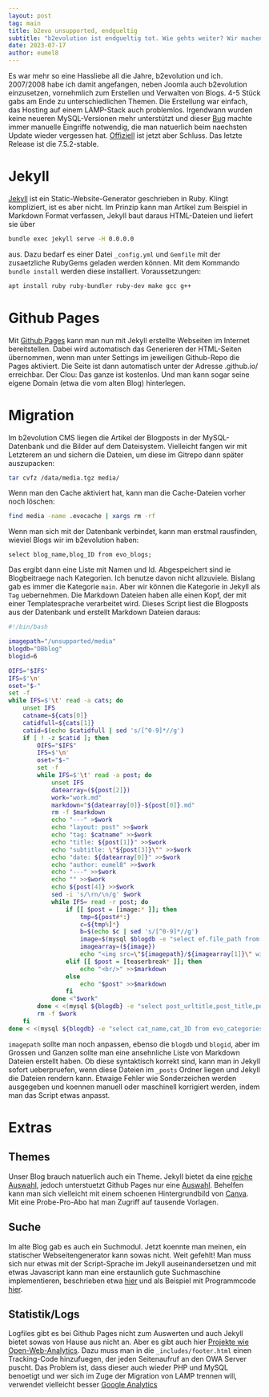 ```yaml
---
layout: post
tag: main
title: b2evo unsupported, endgueltig
subtitle: "b2evolution ist endgueltig tot. Wie gehts weiter? Wir machen jetzt Jekyll!"
date: 2023-07-17
author: eumel8
---
```


Es war mehr so eine Hassliebe all die Jahre, b2evolution und ich. 2007/2008 habe ich damit angefangen, neben Joomla auch b2evolution einzusetzen, vornehmlich zum Erstellen und Verwalten von Blogs. 4-5 Stück gabs am Ende zu unterschiedlichen Themen. Die Erstellung war einfach, das Hosting auf einem LAMP-Stack auch problemlos. Irgendwann wurden keine neueren MySQL-Versionen mehr unterstützt und dieser [Bug](https://github.com/b2evolution/b2evolution/issues/105) machte immer manuelle Eingriffe notwendig, die man natuerlich beim naechsten Update wieder vergessen hat. [Offiziell](https://b2evolution.net/news/2022/03/26/2022-update-eol) ist jetzt aber Schluss. Das letzte Release ist die 7.5.2-stable.

# Jekyll

[Jekyll](https://jekyllrb.com/) ist ein Static-Website-Generator geschrieben in Ruby. Klingt kompliziert, ist es aber nicht. Im Prinzip kann man Artikel zum Beispiel in Markdown Format verfassen, Jekyll baut daraus HTML-Dateien und liefert sie über

```bash
bundle exec jekyll serve -H 0.0.0.0
```

aus. Dazu bedarf es einer Datei `_config.yml` und `Gemfile` mit der zusaetzliche RubyGems geladen werden können. Mit dem Kommando `bundle install` werden diese installiert. Voraussetzungen:

```bash
apt install ruby ruby-bundler ruby-dev make gcc g++
```

# Github Pages

Mit [Github Pages](https://docs.github.com/de/pages/setting-up-a-github-pages-site-with-jekyll) kann man nun mit Jekyll erstellte Webseiten im Internet bereitstellen. Dabei wird automatisch das Generieren der HTML-Seiten übernommen, wenn man unter Settings im jeweiligen Github-Repo die Pages aktiviert. Die Seite ist dann automatisch unter der Adresse <username>.github.io/<reponame> erreichbar. Der Clou: Das ganze ist kostenlos. Und man kann sogar seine eigene Domain (etwa die vom alten Blog) hinterlegen.

# Migration

Im b2evolution CMS liegen die Artikel der Blogposts in der MySQL-Datenbank und die Bilder auf dem Dateisystem. Vielleicht fangen wir mit Letzterem an und sichern die Dateien, um diese im Gitrepo dann später auszupacken:

```bash
tar cvfz /data/media.tgz media/
```

Wenn man den Cache aktiviert hat, kann man die Cache-Dateien vorher noch löschen:

```bash
find media -name .evocache | xargs rm -rf
```

Wenn man sich mit der Datenbank verbindet, kann man erstmal rausfinden, wieviel Blogs wir im b2evolution haben:

```shell
select blog_name,blog_ID from evo_blogs;
```

Das ergibt dann eine Liste mit Namen und Id. Abgespeichert sind ie Blogbeitraege nach Kategorien. Ich benutze davon nicht allzuviele. Bislang gab es immer die Kategorie `main`. Aber wir können die Kategorie in Jekyll als `Tag` uebernehmen. Die Markdown Dateien haben alle einen Kopf, der mit einer Templatesprache verarbeitet wird. Dieses Script liest die Blogposts aus der Datenbank und erstellt Markdown Dateien daraus:

```bash
#!/bin/bash

imagepath="/unsupported/media"
blogdb="DBblog"
blogid=6

OIFS="$IFS"
IFS=$'\n'
oset="$-"
set -f
while IFS=$'\t' read -a cats; do
    unset IFS
    catname=${cats[0]}
    catidfull=${cats[1]}
    catid=$(echo $catidfull | sed 's/[^0-9]*//g')
    if [ ! -z $catid ]; then
        OIFS="$IFS"
        IFS=$'\n'
        oset="$-"
        set -f
        while IFS=$'\t' read -a post; do
            unset IFS
            datearray=(${post[2]})
            work="work.md"
            markdown="${datearray[0]}-${post[0]}.md"
            rm -f $markdown
            echo "---" >$work
            echo "layout: post" >>$work
            echo "tag: $catname" >>$work
            echo "title: ${post[1]}" >>$work
            echo "subtitle: \"${post[3]}\"" >>$work
            echo "date: ${datearray[0]}" >>$work
            echo "author: eumel8" >>$work
            echo "---" >>$work
            echo "" >>$work
            echo ${post[4]} >>$work
            sed -i 's/\rn/\n/g' $work
            while IFS= read -r post; do
                if [[ $post = [image:* ]]; then
                    tmp=${post#*:}
                    c=${tmp%]*}
                    b=$(echo $c | sed 's/[^0-9]*//g')
                    image=$(mysql $blogdb -e "select ef.file_path from evo_files ef, evo_links el where ef.file_ID=el.link_file_ID and el.link_ID=$b")
                    imagearray=(${image})
                    echo "<img src=\"${imagepath}/${imagearray[1]}\" width=\"585\" height=\"386\"/>" >>$markdown
                elif [[ $post = [teaserbreak* ]]; then
                    echo "<br/>" >>$markdown
                else
                    echo "$post" >>$markdown
                fi
            done <"$work"
        done < <(mysql ${blogdb} -e "select post_urltitle,post_title,post_datecreated,post_excerpt, post_content from evo_items__item where post_main_cat_ID=$catid;")
        rm -f $work
    fi
done < <(mysql ${blogdb} -e "select cat_name,cat_ID from evo_categories where cat_blog_ID=$blogid;")
```


`imagepath` sollte man noch anpassen, ebenso die `blogdb` und `blogid`, aber im Grossen und Ganzen sollte man eine ansehnliche Liste von Markdown Dateien erstellt haben. Ob diese syntaktisch korrekt sind, kann man in Jekyll sofort ueberpruefen, wenn diese Dateien im `_posts` Ordner liegen und Jekyll die Dateien rendern kann. Etwaige Fehler wie Sonderzeichen werden ausgegeben und koennen manuell oder maschinell korrigiert werden, indem man das Script etwas anpasst.

# Extras

## Themes

Unser Blog brauch natuerlich auch ein Theme. Jekyll bietet da eine [reiche Auswahl](https://jekyllrb.com/docs/themes/), jedoch unterstuetzt Github Pages nur eine [Auswahl](https://pages.github.com/themes/). Behelfen kann man sich vielleicht mit einem schoenen Hintergrundbild von [Canva](https://www.canva.com/templates/?query=wallpaper). Mit eine Probe-Pro-Abo hat man Zugriff auf tausende Vorlagen.

## Suche

Im alte Blog gab es auch ein Suchmodul. Jetzt koennte man meinen, ein statischer Webseitengenerator kann sowas nicht. Weit gefehlt! Man muss sich nur etwas mit der Script-Sprache im Jekyll auseinandersetzen und mit etwas Javascript kann man eine erstaunlich gute Suchmaschine implementieren, beschrieben etwa [hier](https://blog.webjeda.com/instant-jekyll-search/) und als Beispiel mit Programmcode [hier](https://github.com/christian-fei/Simple-Jekyll-Search).

## Statistik/Logs

Logfiles gibt es bei Github Pages nicht zum Auswerten und auch Jekyll bietet sowas von Hause aus nicht an. Aber es gibt auch hier [Projekte wie Open-Web-Analytics](https://github.com/Open-Web-Analytics/Open-Web-Analytics). Dazu muss man in die `_includes/footer.html` einen Tracking-Code hinzufuegen, der jeden Seitenaufruf an den OWA Server puscht. Das Problem ist, dass dieser auch wieder PHP und MySQL benoetigt und wer sich im Zuge der Migration von LAMP trennen will, verwendet vielleicht besser [Google Analytics](https://analytics.google.com)

